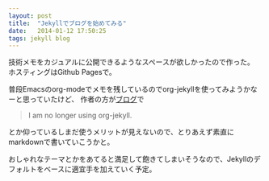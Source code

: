 ```yaml
---
layout: post
title:  "Jekyllでブログを始めてみる"
date:   2014-01-12 17:50:25
tags: jekyll blog
---
```


技術メモをカジュアルに公開できるようなスペースが欲しかったので作った。  
ホスティングはGithub Pagesで。

普段Emacsのorg-modeでメモを残しているのでorg-jekyllを使ってみようかなーと思っていたけど、
作者の方が[ブログ](http://juanreyero.com/open/org-jekyll/)で

>I am no longer using org-jekyll.

とか仰っているしまだ使うメリットが見えないので、とりあえず素直にmarkdownで書いていこうかと。

おしゃれなテーマとかをあてると満足して飽きてしまいそうなので、Jekyllのデフォルトをベースに適宜手を加えていく予定。